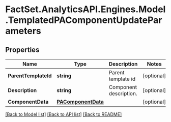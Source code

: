 # FactSet.AnalyticsAPI.Engines.Model.TemplatedPAComponentUpdateParameters

## Properties

Name | Type | Description | Notes
------------ | ------------- | ------------- | -------------
**ParentTemplateId** | **string** | Parent template id | [optional] 
**Description** | **string** | Component description. | [optional] 
**ComponentData** | [**PAComponentData**](PAComponentData.md) |  | [optional] 

[[Back to Model list]](../README.md#documentation-for-models) [[Back to API list]](../README.md#documentation-for-api-endpoints) [[Back to README]](../README.md)

